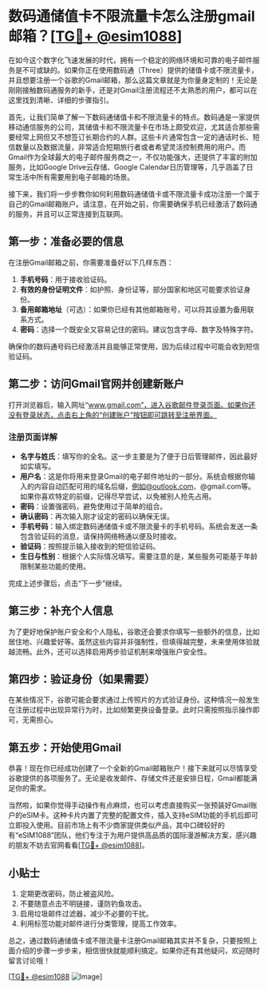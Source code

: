# 数码通储值卡不限流量卡怎么注册gmail邮箱？[[TG💪+ @esim1088](https://t.me/s/esim1088)]

在如今这个数字化飞速发展的时代，拥有一个稳定的网络环境和可靠的电子邮件服务是不可或缺的。如果你正在使用数码通（Three）提供的储值卡或不限流量卡，并且想要注册一个谷歌的Gmail邮箱，那么这篇文章就是为你量身定制的！无论是刚刚接触数码通服务的新手，还是对Gmail注册流程还不太熟悉的用户，都可以在这里找到清晰、详细的步骤指引。

首先，让我们简单了解一下数码通储值卡和不限流量卡的特点。数码通是一家提供移动通信服务的公司，其储值卡和不限流量卡在市场上颇受欢迎，尤其适合那些需要经常上网但又不想签订长期合约的人群。这些卡片通常包含一定的通话时长、短信数量以及数据流量，非常适合短期旅行者或者希望灵活控制费用的用户。而Gmail作为全球最大的电子邮件服务商之一，不仅功能强大，还提供了丰富的附加服务，比如Google Drive云存储、Google Calendar日历管理等，几乎涵盖了日常生活中所有需要用到电子邮箱的场景。

接下来，我们将一步步教你如何利用数码通储值卡或不限流量卡成功注册一个属于自己的Gmail邮箱账户。请注意，在开始之前，你需要确保手机已经激活了数码通的服务，并且可以正常连接到互联网。

## 第一步：准备必要的信息

在注册Gmail邮箱之前，你需要准备好以下几样东西：

1. **手机号码**：用于接收验证码。
2. **有效的身份证明文件**：如护照、身份证等，部分国家和地区可能要求验证身份。
3. **备用邮箱地址**（可选）：如果你已经有其他邮箱账号，可以将其设置为备用联系方式。
4. **密码**：选择一个既安全又容易记住的密码。建议包含字母、数字及特殊字符。

确保你的数码通号码已经激活并且能够正常使用，因为后续过程中可能会收到短信验证码。

## 第二步：访问Gmail官网并创建新账户

打开浏览器后，输入网址“www.gmail.com”，进入谷歌邮件登录页面。如果你还没有登录状态，点击右上角的“创建账户”按钮即可跳转至注册界面。

### 注册页面详解

- **名字与姓氏**：填写你的全名。这一步主要是为了便于日后管理邮件，因此最好如实填写。
- **用户名**：这是你将用来登录Gmail的电子邮件地址的一部分。系统会根据你输入的内容自动匹配可用的域名后缀，例如@outlook.com、@gmail.com等。如果你喜欢特定的前缀，记得尽早尝试，以免被别人抢先占用。
- **密码**：设置强密码，避免使用过于简单的组合。
- **确认密码**：再次输入刚才设定的密码以确保无误。
- **手机号码**：输入绑定数码通储值卡或不限流量卡的手机号码。系统会发送一条包含验证码的消息，请保持网络畅通以便及时接收。
- **验证码**：按照提示输入接收到的短信验证码。
- **生日与性别**：根据个人实际情况填写。需要注意的是，某些服务可能基于年龄限制某些功能的使用。

完成上述步骤后，点击“下一步”继续。

## 第三步：补充个人信息

为了更好地保护账户安全和个人隐私，谷歌还会要求你填写一些额外的信息，比如居住地、兴趣爱好等。虽然这些内容并非强制性，但填得越完整，未来使用体验就越流畅。此外，还可以选择启用两步验证机制来增强账户安全性。

## 第四步：验证身份（如果需要）

在某些情况下，谷歌可能会要求通过上传照片的方式验证身份。这种情况一般发生在注册过程中出现异常行为时，比如频繁更换设备登录。此时只需按照指示操作即可，无需担心。

## 第五步：开始使用Gmail

恭喜！现在你已经成功创建了一个全新的Gmail邮箱账户！接下来就可以尽情享受谷歌提供的各项服务了。无论是收发邮件、存储文件还是安排日程，Gmail都能满足你的需求。

当然啦，如果你觉得手动操作有点麻烦，也可以考虑直接购买一张预装好Gmail账户的eSIM卡。这种卡片内置了完整的配置文件，插入支持eSIM功能的手机后即可立即投入使用。目前市场上有不少商家提供类似产品，其中口碑较好的有“eSIM1088”团队，他们专注于为用户提供高品质的国际漫游解决方案，感兴趣的朋友不妨去官网看看[[TG💪+ @esim1088](https://t.me/s/esim1088)]。

## 小贴士

1. 定期更改密码，防止被盗风险。
2. 不要随意点击不明链接，谨防钓鱼攻击。
3. 启用垃圾邮件过滤器，减少不必要的干扰。
4. 利用标签功能对邮件进行分类管理，提高工作效率。

总之，通过数码通储值卡或不限流量卡注册Gmail邮箱其实并不复杂，只要按照上面介绍的步骤一步步来，相信很快就能顺利搞定。如果你还有其他疑问，欢迎随时留言讨论哦！

[[TG💪+ @esim1088](https://t.me/s/esim1088) ![Image](https://i.postimg.cc/4NQfJmqS/Snipaste-2025-05-13-00-14-12.png)]